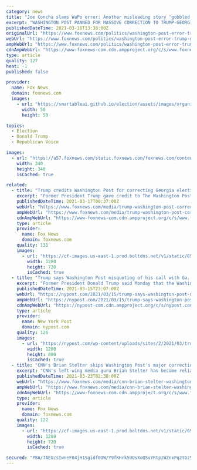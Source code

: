 ```yaml
---
category: news
title: "Joe Concha slams WaPo error: Another misleading story 'gobbled up' by anti-Trump media"
excerpt: "WASHINGTON POST PANNED FOR MASSIVE CORRECTION TO TRUMP-GEORGIA ELECTION STORY: 'SO, THEY MADE UP QUOTES' The Washington Post made a massive correction Monday to a January report about a phone call between then-President Donald Trump and Georgia elections ..."
publishedDateTime: 2021-03-16T13:38:00Z
originalUrl: "https://www.foxnews.com/politics/washington-post-error-trump-georgia-election-concha"
webUrl: "https://www.foxnews.com/politics/washington-post-error-trump-georgia-election-concha"
ampWebUrl: "https://www.foxnews.com/politics/washington-post-error-trump-georgia-election-concha.amp"
cdnAmpWebUrl: "https://www-foxnews-com.cdn.ampproject.org/c/s/www.foxnews.com/politics/washington-post-error-trump-georgia-election-concha.amp"
type: article
quality: 127
heat: -1
published: false

provider:
  name: Fox News
  domain: foxnews.com
  images:
    - url: "https://smartableai.github.io/election/assets/images/organizations/foxnews.com-50x50.jpg"
      width: 50
      height: 50

topics:
  - Election
  - Donald Trump
  - Republican Voice

images:
  - url: "https://a57.foxnews.com/static.foxnews.com/foxnews.com/content/uploads/2020/10/340/340/image-5.png?ve=1&tl=1"
    width: 340
    height: 340
    isCached: true

related:
  - title: "Trump credits Washington Post for correcting Georgia election report: I'm 'very happy' they 'had the courage'"
    excerpt: "Former President Trump gave credit to The Washington Post after it was forced to issue a major correction on a report about a phone call he had with and Georgia elections investigator Frances Watson."
    publishedDateTime: 2021-03-17T00:37:00Z
    webUrl: "https://www.foxnews.com/media/trump-washington-post-correction-georgia"
    ampWebUrl: "https://www.foxnews.com/media/trump-washington-post-correction-georgia.amp"
    cdnAmpWebUrl: "https://www-foxnews-com.cdn.ampproject.org/c/s/www.foxnews.com/media/trump-washington-post-correction-georgia.amp"
    type: article
    provider:
      name: Fox News
      domain: foxnews.com
    quality: 131
    images:
      - url: "https://cf-images.us-east-1.prod.boltdns.net/v1/static/694940094001/9d925ce6-0c35-409d-bc00-1b4ed3b7dac7/6dbbe175-d652-468f-944b-810e9ff95a7a/1280x720/match/image.jpg"
        width: 1280
        height: 720
        isCached: true
  - title: "Trump says Washington Post misquoting of his call with Ga. official was ‘media travesty’"
    excerpt: "Former President Donald Trump said Monday that the Washington Post’s now-admitted misquoting of his December phone call with a Georgia elections investigator was a “media"
    publishedDateTime: 2021-03-15T23:07:00Z
    webUrl: "https://nypost.com/2021/03/15/trump-says-washington-post-misquoting-was-media-travesty/"
    ampWebUrl: "https://nypost.com/2021/03/15/trump-says-washington-post-misquoting-was-media-travesty/amp/"
    cdnAmpWebUrl: "https://nypost-com.cdn.ampproject.org/c/s/nypost.com/2021/03/15/trump-says-washington-post-misquoting-was-media-travesty/amp/"
    type: article
    provider:
      name: New York Post
      domain: nypost.com
    quality: 126
    images:
      - url: "https://nypost.com/wp-content/uploads/sites/2/2021/03/trump-6.jpg?quality=90&strip=all&w=1200"
        width: 1200
        height: 800
        isCached: true
  - title: "CNN's Brian Stelter skips Washington Post's major correction to Trump-Georgia story on media show"
    excerpt: "CNN's left-wing media guru Brian Stelter has become reliable in skipping some of the biggest media stories on his Sunday media-centric program."
    publishedDateTime: 2021-03-23T02:38:00Z
    webUrl: "https://www.foxnews.com/media/cnn-brian-stelter-washington-post-correction-reliable-sources"
    ampWebUrl: "https://www.foxnews.com/media/cnn-brian-stelter-washington-post-correction-reliable-sources.amp"
    cdnAmpWebUrl: "https://www-foxnews-com.cdn.ampproject.org/c/s/www.foxnews.com/media/cnn-brian-stelter-washington-post-correction-reliable-sources.amp"
    type: article
    provider:
      name: Fox News
      domain: foxnews.com
    quality: 122
    images:
      - url: "https://cf-images.us-east-1.prod.boltdns.net/v1/static/694940094001/a818897d-13f6-42b2-8628-b7ae5b68a37c/3306de8a-02ed-48eb-abab-f3195c83826e/1280x720/match/image.jpg"
        width: 1280
        height: 720
        isCached: true

secured: "P8A/7AEU/sIwneF04jH1Sgidf0OW/Y9fKHrk5UQsXoQ5vYRtpzWZnxPq2tGz9A10JyldZN+aHTzmDA+urz1rbLK14xX9sx5UTYkExWWtpIfghqlDrVr5E6WpgUPUCaYFEIlrQgTVwLJ9m2YQ/C+dgCK/GQG39UxXP44kZJwPxlOiBq7j7anKkBWF49SjLqG99tNYffNy4RNCjojP0FeJAwGZLifHWvdUHfJ6JEkMFuMhzhJdq6SAPdM8B6X59m0JNcRfqFwrwPKfI/TPRp2IaFc52RRkh1kzjI4Wklfio9wU+yYrViTM9j/LqPEPFj6DdB2CmIA1pCF7g97DgDRplR55/k/z7ZntNbaRM528mXc=;VQvYmu1Y+MNpPXibcUGgOg=="
---
```


